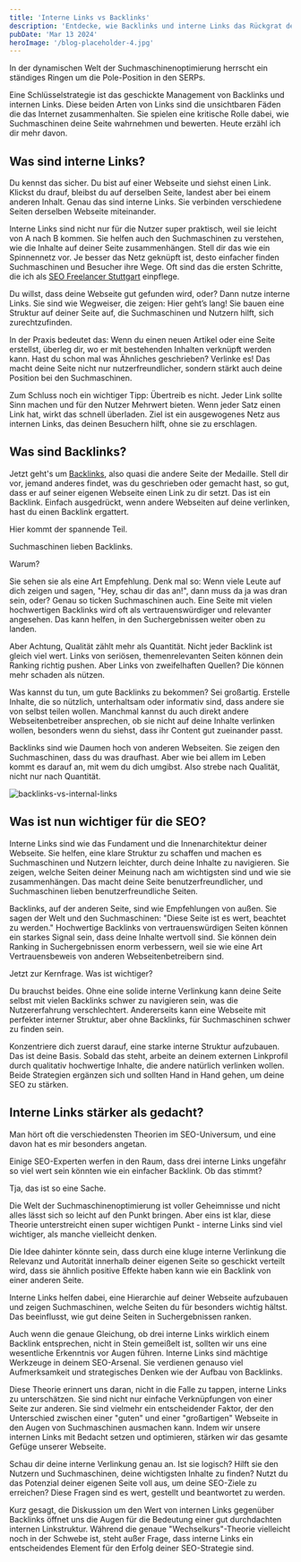 ```yaml
---
title: 'Interne Links vs Backlinks'
description: 'Entdecke, wie Backlinks und interne Links das Rückgrat deiner SEO-Bemühungen bilden und lerne, wie du sie optimal nutzt, um deine Website in den Suchergebnissen nach oben zu bringen.'
pubDate: 'Mar 13 2024'
heroImage: '/blog-placeholder-4.jpg'
---
```


In der dynamischen Welt der Suchmaschinenoptimierung herrscht ein ständiges Ringen um die Pole-Position in den SERPs. 

Eine Schlüsselstrategie ist das geschickte Management von Backlinks und internen Links. Diese beiden Arten von Links sind die unsichtbaren Fäden die das Internet zusammenhalten. Sie spielen eine kritische Rolle dabei, wie Suchmaschinen deine Seite wahrnehmen und bewerten. Heute erzähl ich dir mehr davon. 

## Was sind interne Links?

Du kennst das sicher. Du bist auf einer Webseite und siehst einen Link. Klickst du drauf, bleibst du auf derselben Seite, landest aber bei einem anderen Inhalt. Genau das sind interne Links. Sie verbinden verschiedene Seiten derselben Webseite miteinander.

Interne Links sind nicht nur für die Nutzer super praktisch, weil sie leicht von A nach B kommen. Sie helfen auch den Suchmaschinen zu verstehen, wie die Inhalte auf deiner Seite zusammenhängen. Stell dir das wie ein Spinnennetz vor. Je besser das Netz geknüpft ist, desto einfacher finden Suchmaschinen und Besucher ihre Wege. Oft sind das die ersten Schritte, die ich als <a href="/">SEO Freelancer Stuttgart</a> einpflege.

Du willst, dass deine Webseite gut gefunden wird, oder? Dann nutze interne Links. Sie sind wie Wegweiser, die zeigen: Hier geht’s lang! Sie bauen eine Struktur auf deiner Seite auf, die Suchmaschinen und Nutzern hilft, sich zurechtzufinden.

In der Praxis bedeutet das: Wenn du einen neuen Artikel oder eine Seite erstellst, überleg dir, wo er mit bestehenden Inhalten verknüpft werden kann. Hast du schon mal was Ähnliches geschrieben? Verlinke es! Das macht deine Seite nicht nur nutzerfreundlicher, sondern stärkt auch deine Position bei den Suchmaschinen.

Zum Schluss noch ein wichtiger Tipp: Übertreib es nicht. Jeder Link sollte Sinn machen und für den Nutzer Mehrwert bieten. Wenn jeder Satz einen Link hat, wirkt das schnell überladen. Ziel ist ein ausgewogenes Netz aus internen Links, das deinen Besuchern hilft, ohne sie zu erschlagen.

## Was sind Backlinks?

Jetzt geht's um <a href="https://de.wikipedia.org/wiki/Hyperlink" target="_blank">Backlinks</a>, also quasi die andere Seite der Medaille. Stell dir vor, jemand anderes findet, was du geschrieben oder gemacht hast, so gut, dass er auf seiner eigenen Webseite einen Link zu dir setzt. Das ist ein Backlink. Einfach ausgedrückt, wenn andere Webseiten auf deine verlinken, hast du einen Backlink ergattert.

Hier kommt der spannende Teil. 

Suchmaschinen lieben Backlinks. 

Warum? 

Sie sehen sie als eine Art Empfehlung. Denk mal so: Wenn viele Leute auf dich zeigen und sagen, "Hey, schau dir das an!", dann muss da ja was dran sein, oder? Genau so ticken Suchmaschinen auch. Eine Seite mit vielen hochwertigen Backlinks wird oft als vertrauenswürdiger und relevanter angesehen. Das kann helfen, in den Suchergebnissen weiter oben zu landen.

Aber Achtung, Qualität zählt mehr als Quantität. Nicht jeder Backlink ist gleich viel wert. Links von seriösen, themenrelevanten Seiten können dein Ranking richtig pushen. Aber Links von zweifelhaften Quellen? Die können mehr schaden als nützen.

Was kannst du tun, um gute Backlinks zu bekommen? Sei großartig. Erstelle Inhalte, die so nützlich, unterhaltsam oder informativ sind, dass andere sie von selbst teilen wollen. Manchmal kannst du auch direkt andere Webseitenbetreiber ansprechen, ob sie nicht auf deine Inhalte verlinken wollen, besonders wenn du siehst, dass ihr Content gut zueinander passt.

Backlinks sind wie Daumen hoch von anderen Webseiten. Sie zeigen den Suchmaschinen, dass du was draufhast. Aber wie bei allem im Leben kommt es darauf an, mit wem du dich umgibst. Also strebe nach Qualität, nicht nur nach Quantität.

<img src="/internal-links-backlinks.webp" alt="backlinks-vs-internal-links">

## Was ist nun wichtiger für die SEO?

Interne Links sind wie das Fundament und die Innenarchitektur deiner Webseite. Sie helfen, eine klare Struktur zu schaffen und machen es Suchmaschinen und Nutzern leichter, durch deine Inhalte zu navigieren. Sie zeigen, welche Seiten deiner Meinung nach am wichtigsten sind und wie sie zusammenhängen. Das macht deine Seite benutzerfreundlicher, und Suchmaschinen lieben benutzerfreundliche Seiten.

Backlinks, auf der anderen Seite, sind wie Empfehlungen von außen. Sie sagen der Welt und den Suchmaschinen: "Diese Seite ist es wert, beachtet zu werden." Hochwertige Backlinks von vertrauenswürdigen Seiten können ein starkes Signal sein, dass deine Inhalte wertvoll sind. Sie können dein Ranking in Suchergebnissen enorm verbessern, weil sie wie eine Art Vertrauensbeweis von anderen Webseitenbetreibern sind.

Jetzt zur Kernfrage. Was ist wichtiger?

Du brauchst beides. Ohne eine solide interne Verlinkung kann deine Seite selbst mit vielen Backlinks schwer zu navigieren sein, was die Nutzererfahrung verschlechtert. Andererseits kann eine Webseite mit perfekter interner Struktur, aber ohne Backlinks, für Suchmaschinen schwer zu finden sein.

Konzentriere dich zuerst darauf, eine starke interne Struktur aufzubauen. Das ist deine Basis. Sobald das steht, arbeite an deinem externen Linkprofil durch qualitativ hochwertige Inhalte, die andere natürlich verlinken wollen. Beide Strategien ergänzen sich und sollten Hand in Hand gehen, um deine SEO zu stärken.

 ## Interne Links stärker als gedacht?


Man hört oft die verschiedensten Theorien im SEO-Universum, und eine davon hat es mir besonders angetan.

Einige SEO-Experten werfen in den Raum, dass drei interne Links ungefähr so viel wert sein könnten wie ein einfacher Backlink. Ob das stimmt? 

Tja, das ist so eine Sache. 

Die Welt der Suchmaschinenoptimierung ist voller Geheimnisse und nicht alles lässt sich so leicht auf den Punkt bringen. Aber eins ist klar, diese Theorie unterstreicht einen super wichtigen Punkt - interne Links sind viel wichtiger, als manche vielleicht denken.

Die Idee dahinter könnte sein, dass durch eine kluge interne Verlinkung die Relevanz und Autorität innerhalb deiner eigenen Seite so geschickt verteilt wird, dass sie ähnlich positive Effekte haben kann wie ein Backlink von einer anderen Seite. 

Interne Links helfen dabei, eine Hierarchie auf deiner Webseite aufzubauen und zeigen Suchmaschinen, welche Seiten du für besonders wichtig hältst. Das beeinflusst, wie gut deine Seiten in Suchergebnissen ranken.

Auch wenn die genaue Gleichung, ob drei interne Links wirklich einem Backlink entsprechen, nicht in Stein gemeißelt ist, sollten wir uns eine wesentliche Erkenntnis vor Augen führen. Interne Links sind mächtige Werkzeuge in deinem SEO-Arsenal. Sie verdienen genauso viel Aufmerksamkeit und strategisches Denken wie der Aufbau von Backlinks.

Diese Theorie erinnert uns daran, nicht in die Falle zu tappen, interne Links zu unterschätzen. Sie sind nicht nur einfache Verknüpfungen von einer Seite zur anderen. Sie sind vielmehr ein entscheidender Faktor, der den Unterschied zwischen einer "guten" und einer "großartigen" Webseite in den Augen von Suchmaschinen ausmachen kann. Indem wir unsere internen Links mit Bedacht setzen und optimieren, stärken wir das gesamte Gefüge unserer Webseite.

Schau dir deine interne Verlinkung genau an. Ist sie logisch? Hilft sie den Nutzern und Suchmaschinen, deine wichtigsten Inhalte zu finden? Nutzt du das Potenzial deiner eigenen Seite voll aus, um deine SEO-Ziele zu erreichen? Diese Fragen sind es wert, gestellt und beantwortet zu werden.

Kurz gesagt, die Diskussion um den Wert von internen Links gegenüber Backlinks öffnet uns die Augen für die Bedeutung einer gut durchdachten internen Linkstruktur. Während die genaue "Wechselkurs"-Theorie vielleicht noch in der Schwebe ist, steht außer Frage, dass interne Links ein entscheidendes Element für den Erfolg deiner SEO-Strategie sind.